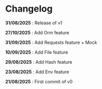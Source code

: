 # Changelog

**31/08/2025** : Release of v1

**27/10/2025** : Add Orm feature

**31/09/2025** : Add Requests feature + Mock

**10/09/2025** : Add File feature

**29/08/2025** : Add Hash feature

**23/08/2025** : Add Env feature

**21/08/2025** : First commit of v0
